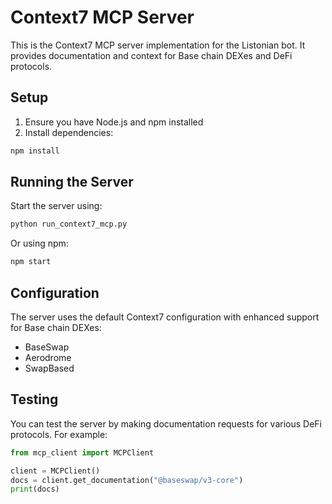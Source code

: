 # Context7 MCP Server

This is the Context7 MCP server implementation for the Listonian bot. It provides documentation and context for Base chain DEXes and DeFi protocols.

## Setup

1. Ensure you have Node.js and npm installed
2. Install dependencies:
```bash
npm install
```

## Running the Server

Start the server using:
```bash
python run_context7_mcp.py
```

Or using npm:
```bash
npm start
```

## Configuration

The server uses the default Context7 configuration with enhanced support for Base chain DEXes:
- BaseSwap
- Aerodrome
- SwapBased

## Testing

You can test the server by making documentation requests for various DeFi protocols. For example:

```python
from mcp_client import MCPClient

client = MCPClient()
docs = client.get_documentation("@baseswap/v3-core")
print(docs)
```
